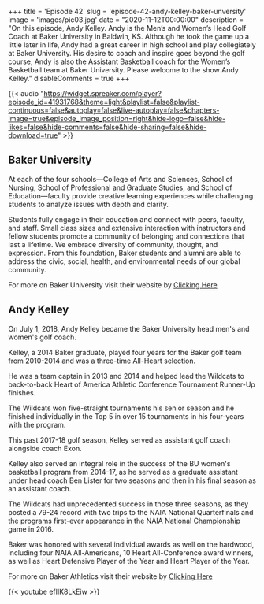 +++
title = 'Episode 42'
slug = 'episode-42-andy-kelley-baker-unversity'
image = 'images/pic03.jpg'
date = "2020-11-12T00:00:00"
description = "On this episode, Andy Kelley. Andy is the Men’s and Women’s Head Golf Coach at Baker University in Baldwin, KS. Although he took the game up a little later in life, Andy had a great career in high school and play collegiately at Baker University. His desire to coach and inspire goes beyond the golf course, Andy is also the Assistant Basketball coach for the Women’s Basketball team at Baker University. Please welcome to the show Andy Kelley."
disableComments = true
+++

{{< audio "https://widget.spreaker.com/player?episode_id=41931768&theme=light&playlist=false&playlist-continuous=false&autoplay=false&live-autoplay=false&chapters-image=true&episode_image_position=right&hide-logo=false&hide-likes=false&hide-comments=false&hide-sharing=false&hide-download=true" >}}


## Baker University
At each of the four schools—College of Arts and Sciences, School of Nursing, School of Professional and Graduate Studies, and School of Education—faculty provide creative learning experiences while challenging students to analyze issues with depth and clarity.

Students fully engage in their education and connect with peers, faculty, and staff. Small class sizes and extensive interaction with instructors and fellow students promote a community of belonging and connections that last a lifetime. We embrace diversity of community, thought, and expression. From this foundation, Baker students and alumni are able to address the civic, social, health, and environmental needs of our global community.

For more on Baker University visit their website by [Clicking Here](https://www.bakeru.edu/)


## Andy Kelley
On July 1, 2018, Andy Kelley became the Baker University head men's and women's golf coach. 

Kelley, a 2014 Baker graduate, played four years for the Baker golf team from 2010-2014 and was a three-time All-Heart selection.

He was a team captain in 2013 and 2014 and helped lead the Wildcats to back-to-back Heart of America Athletic Conference Tournament Runner-Up finishes.

The Wildcats won five-straight tournaments his senior season and he finished individually in the Top 5 in over 15 tournaments in his four-years with the program.

This past 2017-18 golf season, Kelley served as assistant golf coach alongside coach Exon.

Kelley also served an integral role in the success of the BU women's basketball program from 2014-17, as he served as a graduate assistant under head coach Ben Lister for two seasons and then in his final season as an assistant coach.

The Wildcats had unprecedented success in those three seasons, as they posted a 79-24 record with two trips to the NAIA National Quarterfinals and the programs first-ever appearance in the NAIA National Championship game in 2016.

Baker was honored with several individual awards as well on the hardwood, including four NAIA All-Americans, 10 Heart All-Conference award winners, as well as Heart Defensive Player of the Year and Heart Player of the Year.

For more on Baker Athletics visit their website by [Clicking Here](https://www.bakerwildcats.com/index.php)

{{< youtube efIlK8LkEiw >}}
